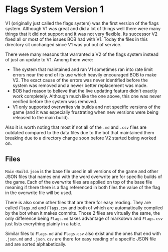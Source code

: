 # Flags System Version 1

V1 (originally just called the flags system) was the first version of the flags system. Although V1 was great and did a lot of things well there were many things that it did not support and it was not very flexible. Its successor V2 fixed all or most of the issues BOB had with V1. Today the files in this directory sit unchanged since V1 was put out of service.

There were many reasons that warranted a V2 of the flags system instead of just an update to V1. Among them were:
* The system that maintained and ran V1 sometimes ran into rate limit errors near the end of its use which heavily encouraged BOB to make V2. The exact cause of the errors was never identified before the system was removed and a newer better replacement was made.
* BOB had reason to believe that the live updating feature didn't exactly work completely. Although much like the one above, this one was never verified before the system was removed.
* V1 only supported overwrites via builds and not specific versions of the game (and it was especially frustrating when new versions were being released to the main build).

Also it is worth noting that most if not all of the `.md` and `.csv` files are outdated compared to the data files due to the bot that maintained them breaking due to a directory change soon before V2 started being worked on.

## Files

`Main-Build.json` is the base file used in all versions of the game and other JSON files that names end with the word overwrite are for specific builds of the game. Each of the overwrite files are applied on top of the base file meaning if there there is a flag referenced in both files the value of the flag in the overwrite file will be used.

There is also some other files that are there for easy reading. They are called `Flags.md` and `Flags.csv` and both of which are automatically compiled by the bot when it makes commits. Those 2 files are virtually the same, the only difference being `Flags.md` takes advantage of markdown and `Flags.csv` just lists everything plainly in a table.

Similar files to `Flags.md` and `Flags.csv` also exist and the ones that end with `.json.md` and `.json.csv` are there for easy reading of a specific JSON file and are sorted alphabetically.